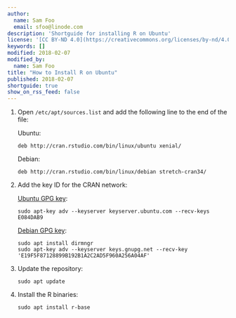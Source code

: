 ```yaml
---
author:
  name: Sam Foo
  email: sfoo@linode.com
description: 'Shortguide for installing R on Ubuntu'
license: '[CC BY-ND 4.0](https://creativecommons.org/licenses/by-nd/4.0)'
keywords: []
modified: 2018-02-07
modified_by:
  name: Sam Foo
title: "How to Install R on Ubuntu"
published: 2018-02-07
shortguide: true
show_on_rss_feed: false
---
```


1.  Open `/etc/apt/sources.list` and add the following line to the end of the file:

    Ubuntu:

        deb http://cran.rstudio.com/bin/linux/ubuntu xenial/

    Debian:

        deb http://cran.rstudio.com/bin/linux/debian stretch-cran34/

2.  Add the key ID for the CRAN network:

    [Ubuntu GPG key](https://cran.rstudio.com/bin/linux/ubuntu/):

        sudo apt-key adv --keyserver keyserver.ubuntu.com --recv-keys E084DAB9

    [Debian GPG key](https://cran.rstudio.com/bin/linux/debian/):

        sudo apt install dirmngr
        sudo apt-key adv --keyserver keys.gnupg.net --recv-key 'E19F5F87128899B192B1A2C2AD5F960A256A04AF'

3.  Update the repository:

        sudo apt update

4.  Install the R binaries:

        sudo apt install r-base
